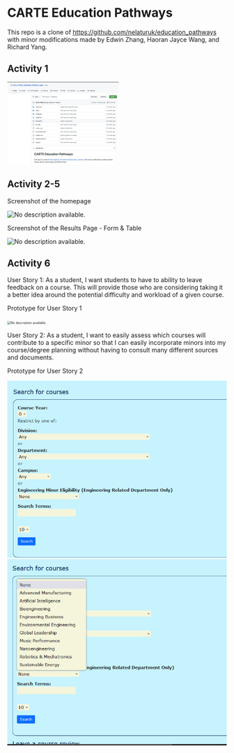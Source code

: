 # CARTE Education Pathways
This repo is a clone of https://github.com/nelaturuk/education_pathways with minor modifications made by Edwin Zhang, Haoran Jayce Wang, and Richard Yang.



## Activity 1

<img src="readme.assets/image-20221022152127973.png" alt="image-20221022152127973" style="zoom: 25%;" />



## Activity 2-5

Screenshot of the homepage

![No description available.](https://scontent-ord5-2.xx.fbcdn.net/v/t1.15752-9/310959929_1473494093147755_6053136593990081542_n.png?_nc_cat=105&ccb=1-7&_nc_sid=ae9488&_nc_ohc=wWARrzFwpuYAX__wPI3&_nc_ht=scontent-ord5-2.xx&oh=03_AdShQuZkuzOV0-77zWJIJunhR6P-FHzlzjJTrobDmylxLg&oe=63797A29)



Screenshot of the Results Page - Form & Table

![No description available.](https://scontent-ord5-2.xx.fbcdn.net/v/t1.15752-9/312299615_780788443015431_2277061702654099276_n.png?_nc_cat=100&ccb=1-7&_nc_sid=ae9488&_nc_ohc=gz_6Ych9EJUAX-IjmHh&tn=ejyS42Wban9DiIO0&_nc_ht=scontent-ord5-2.xx&oh=03_AdQ-Mvq1mFz6uE9Ifm9x58FiIx5jrA4or7UXTlQYLVM3ug&oe=63783004)

## Activity 6

User Story 1: As a student, I want students to have to ability to leave feedback on a course. This will provide those who are considering taking it a better idea around the potential difficulty and workload of a given course. 

Prototype for User Story 1

<img src="https://scontent-ord5-2.xx.fbcdn.net/v/t1.15752-9/308594709_510370244007594_3265600598806402019_n.png?_nc_cat=109&ccb=1-7&_nc_sid=ae9488&_nc_ohc=gfIoHAOF_l4AX9v8hjo&_nc_ht=scontent-ord5-2.xx&oh=03_AdTcBW8z8EVuwHsT0DVdL5yM6v7pX2k3MjF4aMaFKbnZWg&oe=63794F31" alt="No description available." style="zoom:50%;" />

User Story 2: As a student, I want to easily assess which courses will contribute to a specific minor so that I can easily incorporate minors into my course/degree planning without having to consult many different sources and documents.

Prototype for User Story 2

<img src="readme.assets/eng_minor_sc1.PNG" alt="eng_minor_sc1" style="zoom: 75%;" />

<img src="readme.assets/eng_minor_sc2.PNG" alt="eng_minor_sc2" style="zoom: 75%;" />

